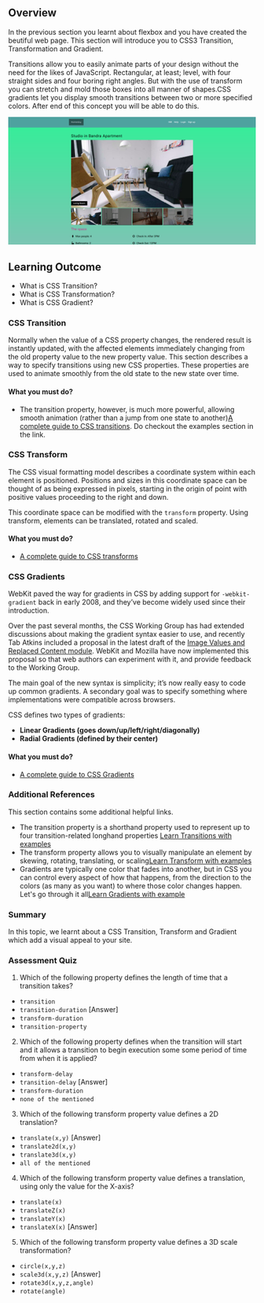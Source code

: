 ## Overview

In the previous section you learnt about flexbox and you have created the beutiful web page. This section will introduce you to CSS3 Transition, Transformation and Gradient.

Transitions allow you to easily animate parts of your design without the need for the likes of JavaScript. Rectangular, at least; level, with four straight sides and four boring right angles. But with the use of transform you can stretch and mold those boxes into all manner of shapes.CSS gradients let you display smooth transitions between two or more specified colors. After end of this concept you will be able to do this.

![gradient](images/gradient.png)

## Learning Outcome

- What is CSS Transition?
- What is CSS Transformation?
- What is CSS Gradient?

### CSS Transition

Normally when the value of a CSS property changes, the rendered result is instantly updated, with the affected elements immediately changing from the old property value to the new property value. This section describes a way to specify transitions using new CSS properties. These properties are used to animate smoothly from the old state to the new state over time.

#### What you must do?

- The transition property, however, is much more powerful, allowing smooth animation (rather than a jump from one state to another)[A complete guide to CSS transitions](https://www.htmldog.com/guides/css/advanced/transitions/). Do checkout the examples section in the link.

### CSS Transform

The CSS visual formatting model describes a coordinate system within each element is positioned. Positions and sizes in this coordinate space can be thought of as being expressed in pixels, starting in the origin of point with positive values proceeding to the right and down.

This coordinate space can be modified with the `transform` property. Using transform, elements can be translated, rotated and scaled.

#### What you must do?

- [A complete guide to CSS transforms](https://www.htmldog.com/guides/css/advanced/transformations/)

### CSS Gradients

WebKit paved the way for gradients in CSS by adding support for `-webkit-gradient` back in early 2008, and they’ve become widely used since their introduction.

Over the past several months, the CSS Working Group has had extended discussions about making the gradient syntax easier to use, and recently Tab Atkins included a proposal in the latest draft of the [Image Values and Replaced Content module](http://dev.w3.org/csswg/css3-images/). WebKit and Mozilla have now implemented this proposal so that web authors can experiment with it, and provide feedback to the Working Group.

The main goal of the new syntax is simplicity; it’s now really easy to code up common gradients. A secondary goal was to specify something where implementations were compatible across browsers.

CSS defines two types of gradients:

- **Linear Gradients (goes down/up/left/right/diagonally)**
- **Radial Gradients (defined by their center)**

#### What you must do?

- [A complete guide to CSS Gradients](https://www.htmldog.com/guides/css/advanced/gradients/)

### Additional References

This section contains some additional helpful links.

- The transition property is a shorthand property used to represent up to four transition-related longhand properties [Learn Transitions with examples](https://css-tricks.com/almanac/properties/t/transition/)
- The transform property allows you to visually manipulate an element by skewing, rotating, translating, or scaling[Learn Transform with examples](https://css-tricks.com/almanac/properties/t/transform/)
- Gradients are typically one color that fades into another, but in CSS you can control every aspect of how that happens, from the direction to the colors (as many as you want) to where those color changes happen. Let's go through it all[Learn Gradients with example](https://css-tricks.com/css3-gradients/)

### Summary

In this topic, we learnt about a CSS Transition, Transform and Gradient which add a visual appeal to your site.


### Assessment Quiz

1. Which of the following property defines the length of time that a transition takes?

- `transition`
- `transition-duration` [Answer]
- `transform-duration`
- `transition-property`

2. Which of the following property defines when the transition will start and it allows a transition to begin execution some some period of time from when it is applied?

- `transform-delay`
- `transition-delay` [Answer]
- `transform-duration`
- `none of the mentioned`

3. Which of the following transform property value defines a 2D translation?

- `translate(x,y)` [Answer]
- `translate2d(x,y)`
- `translate3d(x,y)`
- `all of the mentioned`

4. Which of the following transform property value defines a translation, using only the value for the X-axis?

- `translate(x)`
- `translateZ(x)`
- `translateY(x)`
- `translateX(x)` [Answer]

5. Which of the following transform property value defines a 3D scale transformation?

- `circle(x,y,z)`
- `scale3d(x,y,z)` [Answer]
- `rotate3d(x,y,z,angle)`
- `rotate(angle)`
